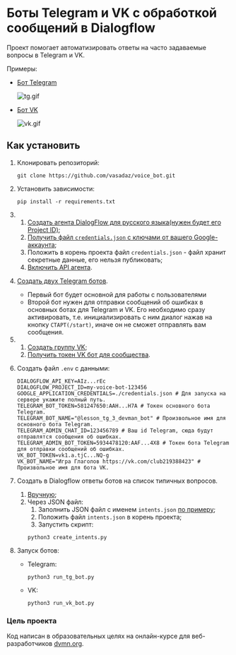# Боты Telegram и VK с обработкой сообщений в Dialogflow

Проект помогает автоматизировать ответы на часто задаваемые вопросы в Telegram и VK.

Примеры:

   - [Бот Telegram](https://t.me/lesson_tg_3_devman_bot)

     ![tg.gif](docs%2Ftg.gif)


   - [Бот VK](https://vk.com/club219388423)

     ![vk.gif](docs%2Fvk.gif)

## Как установить

1. Клонировать репозиторий:
    ```shell
    git clone https://github.com/vasadaz/voice_bot.git
    ```

2. Установить зависимости:
    ```shell
    pip install -r requirements.txt
    ```

3. 1. [Создать агента DialogFlow для русского языка(нужен будет его Project ID)](https://dialogflow.cloud.google.com/#/newAgent);
   2. [Получить файл `credentials.json` с ключами от вашего Google-аккаунта](https://cloud.google.com/dialogflow/es/docs/quick/setup#sdk);
   3. Положить в корень проекта файл `credentials.json` - файл хранит секретные данные, его нельзя публиковать; 
   4. [Включить API агента](https://cloud.google.com/dialogflow/es/docs/quick/setup#api).
   

4. [Создать двух Telegram ботов](https://telegram.me/BotFather).
   - Первый бот будет основной для работы с пользователями
   - Второй бот нужен для отправки сообщений об ошибках в основных ботах для Telegram и VK.
   Его необходимо сразу активировать, т.е. инициализировать с ним диалог нажав на кнопку `СТАРТ(/start)`,
   иначе он не сможет отправлять вам сообщения.


5. 1. [Создать группу VK](https://vk.com/faq18025);
   2. [Получить токен VK бот для сообщества](https://vk.com/@articles_vk-token-groups).


6. Создать файл `.env` с данными:
    ```dotenv
    DIALOGFLOW_API_KEY=AIz...rEc
    DIALOGFLOW_PROJECT_ID=my-voice-bot-123456
    GOOGLE_APPLICATION_CREDENTIALS=./credentials.json # Для запуска на сервере укажите полный путь.
    TELEGRAM_BOT_TOKEN=581247650:AAH...H7A # Токен основного бота Telegram.
    TELEGRAM_BOT_NAME="@lesson_tg_3_devman_bot" # Произвольное имя для основного бота Telegram.
    TELEGRAM_ADMIN_CHAT_ID=123456789 # Ваш id Telegram, сюда будут отправлятся сообщения об ошибках.
    TELEGRAM_ADMIN_BOT_TOKEN=5934478120:AAF...4X8 # Токен бота Telegram для отправки сообщений об ошибках.
    VK_BOT_TOKEN=vk1.a.tjC...NQ-g
    VK_BOT_NAME="Игра Глаголов https://vk.com/club219388423" # Произвольное имя для бота VK.
    ```
   
7. Создать в Dialogflow ответы ботов на список типичных вопросов.
   1. [Вручную](https://cloud.google.com/dialogflow/es/docs/intents-training-phrases);
   2. Через JSON файл:
      1. Заполнить JSON файл с именем `intents.json` [по примеру](./intents.json);
      2. Положить файл `intents.json` в корень проекта;
      2. Запустить скрипт:
        ```shell
        python3 create_intents.py
        ```

8. Запуск ботов:
   - Telegram:
     ```shell
     python3 run_tg_bot.py
     ```
        
   - VK:
     ```shell
     python3 run_vk_bot.py
     ```
    
### Цель проекта

Код написан в образовательных целях на онлайн-курсе для веб-разработчиков [dvmn.org](https://dvmn.org/).
